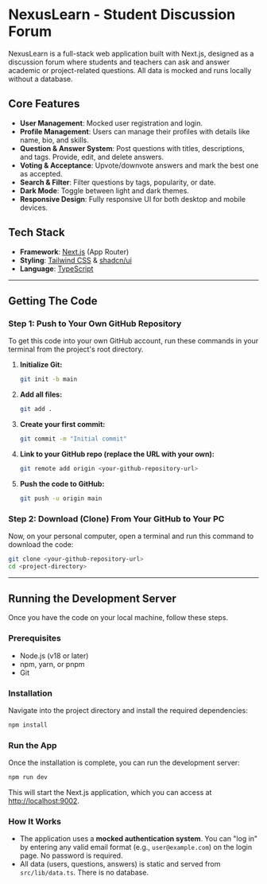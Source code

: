 # NexusLearn - Student Discussion Forum

NexusLearn is a full-stack web application built with Next.js, designed as a discussion forum where students and teachers can ask and answer academic or project-related questions. All data is mocked and runs locally without a database.

## Core Features

- **User Management**: Mocked user registration and login.
- **Profile Management**: Users can manage their profiles with details like name, bio, and skills.
- **Question & Answer System**: Post questions with titles, descriptions, and tags. Provide, edit, and delete answers.
- **Voting & Acceptance**: Upvote/downvote answers and mark the best one as accepted.
- **Search & Filter**: Filter questions by tags, popularity, or date.
- **Dark Mode**: Toggle between light and dark themes.
- **Responsive Design**: Fully responsive UI for both desktop and mobile devices.

## Tech Stack

- **Framework**: [Next.js](https://nextjs.org/) (App Router)
- **Styling**: [Tailwind CSS](https://tailwindcss.com/) & [shadcn/ui](https://ui.shadcn.com/)
- **Language**: [TypeScript](https://www.typescriptlang.org/)

---

## Getting The Code

### Step 1: Push to Your Own GitHub Repository

To get this code into your own GitHub account, run these commands in your terminal from the project's root directory.

1.  **Initialize Git:**
    ```bash
    git init -b main
    ```
2.  **Add all files:**
    ```bash
    git add .
    ```
3.  **Create your first commit:**
    ```bash
    git commit -m "Initial commit"
    ```
4.  **Link to your GitHub repo (replace the URL with your own):**
    ```bash
    git remote add origin <your-github-repository-url>
    ```
5.  **Push the code to GitHub:**
    ```bash
    git push -u origin main
    ```

### Step 2: Download (Clone) From Your GitHub to Your PC

Now, on your personal computer, open a terminal and run this command to download the code:

```bash
git clone <your-github-repository-url>
cd <project-directory>
```
---

## Running the Development Server

Once you have the code on your local machine, follow these steps.

### Prerequisites

- Node.js (v18 or later)
- npm, yarn, or pnpm
- Git

### Installation

Navigate into the project directory and install the required dependencies:
```bash
npm install
```

### Run the App

Once the installation is complete, you can run the development server:

```bash
npm run dev
```

This will start the Next.js application, which you can access at [http://localhost:9002](http://localhost:9002).

### How It Works

- The application uses a **mocked authentication system**. You can "log in" by entering any valid email format (e.g., `user@example.com`) on the login page. No password is required.
- All data (users, questions, answers) is static and served from `src/lib/data.ts`. There is no database.
